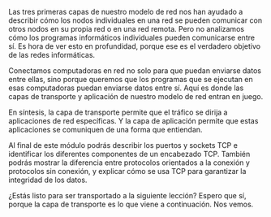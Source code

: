 Las tres primeras capas de nuestro modelo de red nos han ayudado a describir cómo los nodos individuales en una red se pueden comunicar con otros nodos en su propia red o en una red remota. Pero no analizamos cómo los programas informáticos individuales pueden comunicarse entre sí. Es hora de ver esto en profundidad, porque ese es el verdadero objetivo de las redes informáticas.

Conectamos computadoras en red no solo para que puedan enviarse datos entre ellas, sino porque queremos que los programas que se ejecutan en esas computadoras puedan enviarse datos entre sí. Aquí es donde las capas de transporte y aplicación de nuestro modelo de red entran en juego.

En síntesis, la capa de transporte permite que el tráfico se dirija a aplicaciones de red específicas. Y la capa de aplicación permite que estas aplicaciones se comuniquen de una forma que entiendan.

Al final de este módulo podrás describir los puertos y sockets TCP e identificar los diferentes componentes de un encabezado TCP. También podrás mostrar la diferencia entre protocolos orientados a la conexión y protocolos sin conexión, y explicar cómo se usa TCP para garantizar la integridad de los datos.

¿Estás listo para ser transportado a la siguiente lección? Espero que sí, porque la capa de transporte es lo que viene a continuación. Nos vemos.
